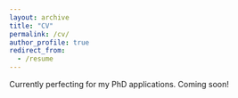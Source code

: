 ```yaml
---
layout: archive
title: "CV"
permalink: /cv/
author_profile: true
redirect_from:
  - /resume
---
```

Currently perfecting for my PhD applications. Coming soon!
